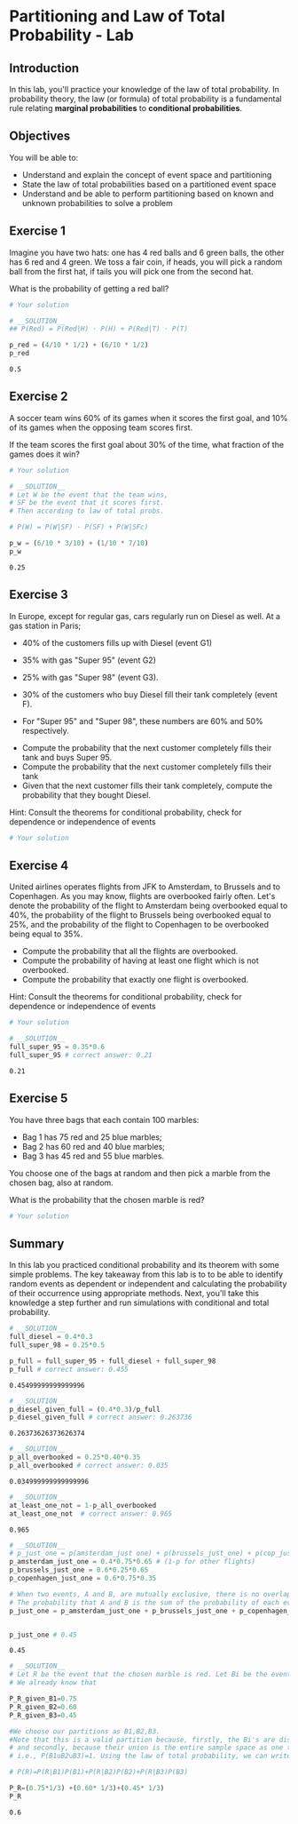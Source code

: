 
# Partitioning and Law of Total Probability - Lab

## Introduction 
In this lab, you'll practice your knowledge of the law of total probability. In probability theory, the law (or formula) of total probability is a fundamental rule relating **marginal probabilities** to **conditional probabilities**.

## Objectives

You will be able to:
* Understand and explain the concept of event space and partitioning 
* State the law of total probabilities based on a partitioned event space
* Understand and be able to perform partitioning based on known and unknown probabilities to solve a problem

## Exercise 1
Imagine you have two hats: one has 4 red balls and 6 green balls, the other has 6 red and 4 green. We toss a fair coin, if heads, you will pick a random ball from the first hat, if tails you will pick one from the second hat. 

What is the probability of getting a red ball?


```python
# Your solution
```


```python
# __SOLUTION__ 
## P(Red) = P(Red|H) · P(H) + P(Red|T) · P(T)

p_red = (4/10 * 1/2) + (6/10 * 1/2)
p_red
```




    0.5



## Exercise 2
A soccer team wins 60% of its games when it scores the first goal, and 10% of its games when the opposing team 
scores first. 

If the team scores the first goal about 30% of the time, what fraction of the games does it win?


```python
# Your solution
```


```python
# __SOLUTION__ 
# Let W be the event that the team wins, 
# SF be the event that it scores first. 
# Then according to law of total probs.

# P(W) = P(W|SF) · P(SF) + P(W|SFc) 

p_w = (6/10 * 3/10) + (1/10 * 7/10)
p_w
```




    0.25



## Exercise 3

In Europe, except for regular gas, cars regularly run on Diesel as well. At a gas station in Paris; 


* 40% of the customers fills up with Diesel (event G1) 
* 35% with gas "Super 95" (event G2)
* 25% with gas "Super 98" (event G3). 


* 30% of the customers who buy Diesel fill their tank completely (event F). 
* For "Super 95" and "Super 98", these numbers are  60% and 50% respectively.


- Compute the probability that the next customer completely fills their tank and buys Super 95. 
- Compute the probability that the next customer completely fills their tank
- Given that the next customer fills their tank completely, compute the probability that they bought Diesel. 

Hint: Consult the theorems for conditional probability, check for dependence or independence of events


```python
# Your solution
```

## Exercise 4

United airlines operates flights from JFK to Amsterdam, to Brussels and to Copenhagen. As you may know, flights are overbooked fairly often. Let's denote the probability of the flight to Amsterdam being overbooked equal to 40%, the probability of the flight to Brussels being overbooked equal to 25%, and the probability of the flight to Copenhagen to be overbooked being equal to 35%. 

- Compute the probability that all the flights are overbooked.
- Compute the probability of having at least one flight which is not overbooked.
- Compute the probability that exactly one flight is overbooked.

Hint: Consult the theorems for conditional probability, check for dependence or independence of events


```python
# Your solution
```


```python
# __SOLUTION__ 
full_super_95 = 0.35*0.6
full_super_95 # correct answer: 0.21
```




    0.21



## Exercise 5
You have three bags that each contain 100 marbles:

- Bag 1 has 75 red and 25 blue marbles;
- Bag 2 has 60 red and 40 blue marbles;
- Bag 3 has 45 red and 55 blue marbles.

You choose one of the bags at random and then pick a marble from the chosen bag, also at random. 

What is the probability that the chosen marble is red?



```python
# Your solution
```

## Summary 

In this lab you practiced conditional probability and its theorem with some simple problems. The key takeaway from this lab is to to be able to identify random events as dependent or independent and calculating the probability of their occurrence using appropriate methods. Next, you'll take this knowledge a step further and run simulations with conditional and total probability. 


```python
# __SOLUTION__ 
full_diesel = 0.4*0.3
full_super_98 = 0.25*0.5

p_full = full_super_95 + full_diesel + full_super_98
p_full # correct answer: 0.455
```




    0.45499999999999996




```python
# __SOLUTION__ 
p_diesel_given_full = (0.4*0.3)/p_full
p_diesel_given_full # correct answer: 0.263736
```




    0.26373626373626374




```python
# __SOLUTION__ 
p_all_overbooked = 0.25*0.40*0.35
p_all_overbooked # correct answer: 0.035
```




    0.034999999999999996




```python
# __SOLUTION__ 
at_least_one_not = 1-p_all_overbooked
at_least_one_not  # correct answer: 0.965
```




    0.965




```python
# __SOLUTION__ 
# p_just_one = p(amsterdam_just one) + p(brussels_just_one) + p(cop_just_one)
p_amsterdam_just_one = 0.4*0.75*0.65 # (1-p for other flights)
p_brussels_just_one = 0.6*0.25*0.65
p_copenhagen_just_one = 0.6*0.75*0.35

# When two events, A and B, are mutually exclusive, there is no overlap between these events. 
# The probability that A and B is the sum of the probability of each event
p_just_one = p_amsterdam_just_one + p_brussels_just_one + p_copenhagen_just_one


p_just_one # 0.45
```




    0.45




```python
# __SOLUTION__ 
# Let R be the event that the chosen marble is red. Let Bi be the event that you choose Bag i. 
# We already know that

P_R_given_B1=0.75
P_R_given_B2=0.60
P_R_given_B3=0.45

#We choose our partitions as B1,B2,B3. 
#Note that this is a valid partition because, firstly, the Bi's are disjoint (only one of them can happen), 
# and secondly, because their union is the entire sample space as one the bags will be chosen for sure.
# i.e., P(B1∪B2∪B3)=1. Using the law of total probability, we can write

# P(R)=P(R|B1)P(B1)+P(R|B2)P(B2)+P(R|B3)P(B3)

P_R=(0.75*1/3) +(0.60* 1/3)+(0.45* 1/3)
P_R

```




    0.6


